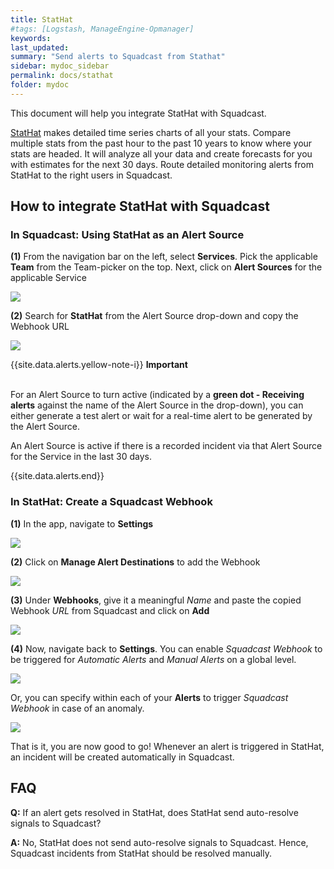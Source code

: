 ```yaml
---
title: StatHat
#tags: [Logstash, ManageEngine-Opmanager]
keywords: 
last_updated: 
summary: "Send alerts to Squadcast from Stathat"
sidebar: mydoc_sidebar
permalink: docs/stathat
folder: mydoc
---
```


This document will help you integrate StatHat with Squadcast.
 
[StatHat](https://www.stathat.com/) makes detailed time series charts of all your stats. Compare multiple stats from the past hour to the past 10 years to know where your stats are headed. It will analyze all your data and create forecasts for you with estimates for the next 30 days.
Route detailed monitoring alerts from StatHat to the right users in Squadcast.

## How to integrate StatHat with Squadcast

### In Squadcast: Using StatHat as an Alert Source

**(1)** From the navigation bar on the left, select **Services**. Pick the applicable **Team** from the Team-picker on the top. Next, click on **Alert Sources** for the applicable Service

![](../../.gitbook/assets/alert\_source\_1.png)

**(2)** Search for **StatHat** from the Alert Source drop-down and copy the Webhook URL 

![](../../.gitbook/assets/stathat\_1.png)

{{site.data.alerts.yellow-note-i}}
<b>Important</b><br/><br/>
<p>For an Alert Source to turn active (indicated by a <b>green dot - Receiving alerts</b> against the name of the Alert Source in the drop-down), you can either generate a test alert or wait for a real-time alert to be generated by the Alert Source.</p>
<p>An Alert Source is active if there is a recorded incident via that Alert Source for the Service in the last 30 days.</p>
{{site.data.alerts.end}}

### In StatHat: Create a Squadcast Webhook

**(1)** In the app, navigate to **Settings**

![](../../.gitbook/assets/stathat\_2.png)

**(2)** Click on **Manage Alert Destinations** to add the Webhook

![](../../.gitbook/assets/stathat\_4.png)

**(3)** Under **Webhooks**, give it a meaningful *Name* and paste the copied Webhook *URL* from Squadcast and click on **Add**

![](../../.gitbook/assets/stathat\_3.png)

**(4)** Now, navigate back to **Settings**. You can enable *Squadcast Webhook* to be triggered for *Automatic Alerts* and *Manual Alerts* on a global level.

![](../../.gitbook/assets/stathat\_5.png)

Or, you can specify within each of your **Alerts** to trigger *Squadcast Webhook* in case of an anomaly.

![](../../.gitbook/assets/stathat\_6.png)

That is it, you are now good to go! Whenever an alert is triggered in StatHat, an incident will be created automatically in Squadcast.

## FAQ

**Q:** If an alert gets resolved in StatHat, does StatHat send auto-resolve signals to Squadcast?

**A:** No, StatHat does not send auto-resolve signals to Squadcast. Hence, Squadcast incidents from StatHat should be resolved manually.